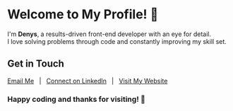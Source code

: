 # Welcome to My Profile! 👋

I'm **Denys**, a results-driven front-end developer with an eye for detail.  
I love solving problems through code and constantly improving my skill set.

## Get in Touch

[Email Me](mailto:denys.petryniak@gmail.com) &nbsp; | &nbsp; [Connect on LinkedIn](https://www.linkedin.com/in/denys-petryniak/) &nbsp; | &nbsp; [Visit My Website](https://denys-petryniak.netlify.app/)

### Happy coding and thanks for visiting! 🚀

<!--
**denys-petryniak/denys-petryniak** is a ✨ _special_ ✨ repository because its `README.md` (this file) appears on your GitHub profile.

Here are some ideas to get you started:

- 🔭 I’m currently working on ...
- 🌱 I’m currently learning ...
- 👯 I’m looking to collaborate on ...
- 🤔 I’m looking for help with ...
- 💬 Ask me about ...
- 📫 How to reach me: ...
- 😄 Pronouns: ...
- ⚡ Fun fact: ...
-->
